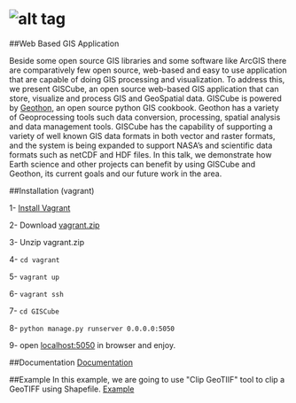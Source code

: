 ![alt tag](https://github.com/MBoustani/GISCube/blob/master/giscube_app/static/img/logo.png)
=======

##Web Based GIS Application


Beside some open source GIS libraries and some software like ArcGIS there are comparatively few open source, web-based and easy to use application that are capable of doing GIS processing and visualization. To address this, we present GISCube, an open source web-based GIS application that can store, visualize and process GIS and GeoSpatial data. GISCube is powered by [Geothon](https://github.com/MBoustani/Geothon), an open source python GIS cookbook. Geothon has a variety of Geoprocessing tools such data conversion, processing, spatial analysis and data management tools. GISCube has the capability of supporting a variety of well known GIS data formats in both vector and raster formats, and the system is being expanded to support NASA’s and scientific data formats such as netCDF and HDF files. In this talk, we demonstrate how Earth science and other projects can benefit by using GISCube and Geothon, its current goals and our future work in the area.

##Installation (vagrant)

1- [Install Vagrant](https://docs.vagrantup.com/v2/installation/)

2- Download [vagrant.zip](https://github.com/MBoustani/GISCube/raw/master/vagrant.zip)

3- Unzip vagrant.zip

4- `cd vagrant`

5- `vagrant up`

6- `vagrant ssh`

7- `cd GISCube`

8- `python manage.py runserver 0.0.0.0:5050`

9- open [localhost:5050](http://localhost:5050) in browser and enjoy.

##Documentation 
[Documentation](https://github.com/MBoustani/GISCube/wiki)

##Example
In this example, we are going to use "Clip GeoTIIF" tool to clip a GeoTIFF using Shapefile.
[Example](https://github.com/MBoustani/GISCube/wiki/Example)
